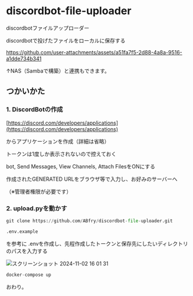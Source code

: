 # **discordbot-file-uploader**

discordbotファイルアップローダー

discordbotで投げたファイルをローカルに保存する


https://github.com/user-attachments/assets/a51fa7f5-2d88-4a8a-9516-a1dde734b341

↑NAS（Sambaで構築）と連携もできます。

## つかいかた

### 1. DiscordBotの作成

[https://discord.com/developers/applications](https://discord.com/developers/applications)

からアプリケーションを作成（詳細は省略）

トークンは1度しか表示されないので控えておく

bot, Send Messages, View Channels, Attach FilesをONにする

作成されたGENERATED URLをブラウザ等で入力し、お好みのサーバーへ

（※管理者権限が必要です）

### 2. upload.pyを動かす

```python
git clone https://github.com/ABfry/discordbot-file-uploader.git
```

```python
.env.example
```

を参考に .envを作成し、先程作成したトークンと保存先にしたいディレクトリのパスを入力する

![スクリーンショット 2024-11-02 16 01 31](https://github.com/user-attachments/assets/7f60839e-7f06-4f94-a27d-48e3dc672dd2)

```python
docker-compose up
```

おわり。
